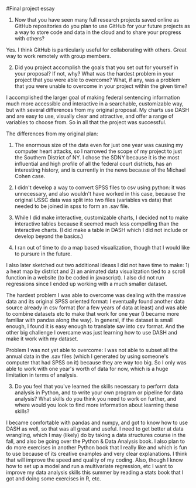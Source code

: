 #Final project essay

1. Now that you have seen many full research projects saved online as GitHub repositories do you plan to use GitHub for your future projects as a way to store code and data in the cloud and to share your progress with others?

Yes. I think GitHub is particularly useful for collaborating with others. Great way to work remotely with group members. 

2. Did you project accomplish the goals that you set out for yourself in your proposal? If not, why? What was the hardest problem in your project that you were able to overcome? What, if any, was a problem that you were unable to overcome in your project within the given time?

I accomplished the larger goal of making federal sentencing information much more accessible and interactive in a searchable, customizable way, but with several differences from my original proposal. My charts use DASH and are easy to use, visually clear and attractive, and offer a range of variables to choose from. So in all that the project was successful. 

The differences from my original plan: 

1) The enormous size of the data even for just one year was causing my computer heart attacks, so I narrowed the scope of my project to just the Southern District of NY. I chose the SDNY because it is the most influential and high profile of all the federal court districts, has an interesting history, and is  currently in the news because of the Michael Cohen case.  

2) I didn't develop a way to convert SPSS files to csv using python: it was unnecessary, and also wouldn't have worked in this case, because the original USSC data was split into two files (variables vs data) that needed to be joined in spss to form an .sav file. 

3) While I did make interactive, customizable charts, I decided not to make interactive tables because it seemed much less compelling than the interactive charts. (I did make a table in DASH which I did not include or develop beyond the basics.)

4) I ran out of time to do a map based visualization, though that I would like to pursure in the future. 

I also later sketched out two additional ideass I did not have time to make: 1) a heat map by district and 2) an animated data visualization tied to a scroll function in a website (to be coded in javascript). I also did not run regressions since I ended up working with a much smaller dataset. 

The hardest problem I was able to overcome was dealing with the massive data and its original SPSS oriented format: I eventually found another data source already in csv format (for a few years of data at least) and was able to combine datasets etc to make that work for one year (I became more familiar with pandas along the way). In general, if the dataset is small enough, I found it is easy enough to translate sav into csv format. And the other big challenge I overcame was just learning how to use DASH and make it work with my dataset.

Problem I was not yet able to overcome: I was not able to subset all the annual data in the .sav files (which I generated by using someone's computer that had SPSS on it) because they are way too big. So I only was able to work with one year's worth of data for now, which is a huge limitation in terms of analysis.   


3. Do you feel that you've learned the skills necessary to perform data analysis in Python, and to write your own program or pipeline for data analysis? What skills do you think you need to work on further, and where would you look to find more information about learning these skills?

I became comfortable with pandas and numpy, and got to know how to use DASH as well, so that was all great and useful. I need to get better at data wrangling, which I may (likely) do by taking a data structures course in the fall, and also be going over the Python & Data Analysis book. I also plan to do more exercises in another Python book that I really like and which is fun to use because of its creative examples and very clear explanations. I think that will improve the speed and quality of my coding. Also, though I know how to set up a model and run a multivariate regression, etc I want to improve my data analysis skills this summer by reading a stats book that I got and doing some exercises in R, etc. 


